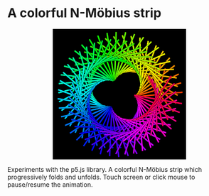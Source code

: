 # A colorful N-Möbius strip

<img style="margin:0px auto;display:block" src="/imgs/Sketch.png" alt="Responsive image" width=300>
<p></p>
Experiments with the p5.js library. A colorful N-Möbius strip which progressively folds and unfolds.
Touch screen or click mouse to pause/resume the animation.
